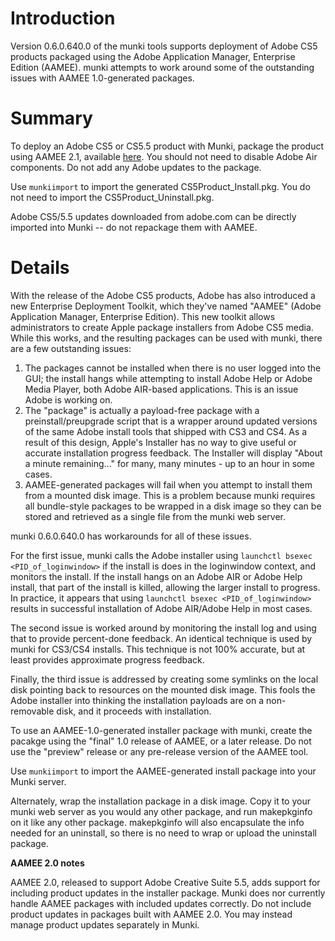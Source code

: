 # Introduction #

Version 0.6.0.640.0 of the munki tools supports deployment of Adobe CS5 products packaged using the Adobe Application Manager, Enterprise Edition (AAMEE). munki attempts to work around some of the outstanding issues with AAMEE 1.0-generated packages.

# Summary #

To deploy an Adobe CS5 or CS5.5 product with Munki, package the product using AAMEE 2.1, available [here](http://www.adobe.com/devnet/creativesuite/enterprisedeployment.html). You should not need to disable Adobe Air components.  Do not add any Adobe updates to the package.

Use `munkiimport` to import the generated CS5Product\_Install.pkg. You do not need to import the CS5Product\_Uninstall.pkg.

Adobe CS5/5.5 updates downloaded from adobe.com can be directly imported into Munki -- do not repackage them with AAMEE.

# Details #

With the release of the Adobe CS5 products, Adobe has also introduced a new Enterprise Deployment Toolkit, which they've named "AAMEE" (Adobe Application Manager, Enterprise Edition). This new toolkit allows administrators to create Apple package installers from Adobe CS5 media.  While this works, and the resulting packages can be used with munki, there are a few outstanding issues:

  1. The packages cannot be installed when there is no user logged into the GUI; the install hangs while attempting to install Adobe Help or Adobe Media Player, both Adobe AIR-based applications. This is an issue Adobe is working on.
  1. The "package" is actually a payload-free package with a preinstall/preupgrade script that is a wrapper around updated versions of the same Adobe install tools that shipped with CS3 and CS4. As a result of this design, Apple's Installer has no way to give useful or accurate installation progress feedback. The Installer will display "About a minute remaining..." for many, many minutes - up to an hour in some cases.
  1. AAMEE-generated packages will fail when you attempt to install them from a mounted disk image. This is a problem because munki requires all bundle-style packages to be wrapped in a disk image so they can be stored and retrieved as a single file from the munki web server.

munki 0.6.0.640.0 has workarounds for all of these issues.

For the first issue, munki calls the Adobe installer using `launchctl bsexec <PID_of_loginwindow>` if the install is does in the loginwindow context, and monitors the install. If the install hangs on an Adobe AIR or Adobe Help install, that part of the install is killed, allowing the larger install to progress. In practice, it appears that using `launchctl bsexec <PID_of_loginwindow>` results in successful installation of Adobe AIR/Adobe Help in most cases.

The second issue is worked around by monitoring the install log and using that to provide percent-done feedback. An identical technique is used by munki for CS3/CS4 installs. This technique is not 100% accurate, but at least provides approximate progress feedback.

Finally, the third issue is addressed by creating some symlinks on the local disk pointing back to resources on the mounted disk image. This fools the Adobe installer into thinking the installation payloads are on a non-removable disk, and it proceeds with installation.

To use an AAMEE-1.0-generated installer package with munki, create the pacakge using the "final" 1.0 release of AAMEE, or a later release. Do not use the "preview" release or any pre-release version of the AAMEE tool.

Use `munkiimport` to import the AAMEE-generated install package into your Munki server.

Alternately, wrap the installation package in a disk image. Copy it to your munki web server as you would any other package, and run makepkginfo on it like any other package. makepkginfo will also encapsulate the info needed for an uninstall, so there is no need to wrap or upload the uninstall package.

**AAMEE 2.0 notes**

AAMEE 2.0, released to support Adobe Creative Suite 5.5, adds support for including product updates in the installer package. Munki does nor currently handle AAMEE packages with included updates correctly. Do not include product updates in packages built with AAMEE 2.0. You may instead manage product updates separately in Munki.